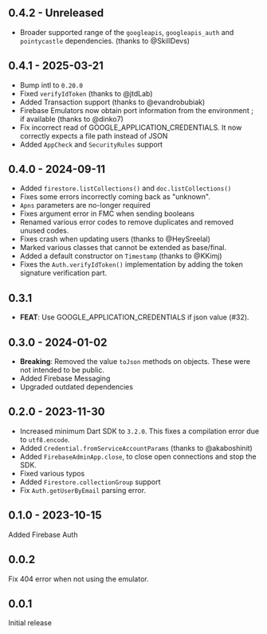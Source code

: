 ## 0.4.2 - Unreleased

- Broader supported range of the `googleapis`, `googleapis_auth` and `pointycastle` dependencies. (thanks to @SkillDevs)

## 0.4.1 - 2025-03-21

- Bump intl to `0.20.0`
- Fixed `verifyIdToken` (thanks to @jtdLab)
- Added Transaction support (thanks to @evandrobubiak)
- Firebase Emulators now obtain port information from the environment ; if available (thanks to @dinko7)
- Fix incorrect read of GOOGLE_APPLICATION_CREDENTIALS. It now correctly expects a file path instead of JSON
- Added `AppCheck` and `SecurityRules` support

## 0.4.0 - 2024-09-11

- Added `firestore.listCollections()` and `doc.listCollections()`
- Fixes some errors incorrectly coming back as "unknown".
- `Apns` parameters are no-longer required
- Fixes argument error in FMC when sending booleans
- Renamed various error codes to remove duplicates and removed
  unused codes.
- Fixes crash when updating users (thanks to @HeySreelal)
- Marked various classes that cannot be extended as base/final.
- Added a default constructor on `Timestamp` (thanks to @KKimj)
- Fixes the `Auth.verifyIdToken()` implementation by adding the
    token signature verification part. 

## 0.3.1

 - **FEAT**: Use GOOGLE_APPLICATION_CREDENTIALS if json value (#32).

## 0.3.0 - 2024-01-02

- **Breaking**: Removed the value `toJson` methods on objects.
  These were not intended to be public.
- Added Firebase Messaging
- Upgraded outdated dependencies

## 0.2.0 - 2023-11-30

- Increased minimum Dart SDK to `3.2.0`.
  This fixes a compilation error due to `utf8.encode`.
- Added `Credential.fromServiceAccountParams` (thanks to @akaboshinit)
- Added `FirebaseAdminApp.close`, to close open connections and stop the SDK.
- Fixed various typos
- Added `Firestore.collectionGroup` support
- Fix `Auth.getUserByEmail` parsing error.

## 0.1.0 - 2023-10-15

Added Firebase Auth

## 0.0.2

Fix 404 error when not using the emulator.

## 0.0.1

Initial release
